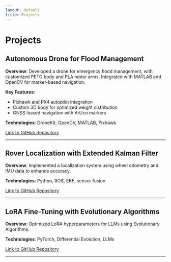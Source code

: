 ```yaml
---
layout: default
title: Projects
---
```


# Projects

## Autonomous Drone for Flood Management
**Overview**: Developed a drone for emergency flood management, with customized PETG body and PLA motor arms. Integrated with MATLAB and OpenCV for marker-based navigation.

**Key Features**:
- Pixhawk and PX4 autopilot integration
- Custom 3D body for optimized weight distribution
- GNSS-based navigation with ArUco markers

**Technologies**: DroneKit, OpenCV, MATLAB, Pixhawk

[Link to GitHub Repository](https://github.com/your-repo)

---

## Rover Localization with Extended Kalman Filter
**Overview**: Implemented a localization system using wheel odometry and IMU data to enhance accuracy.

**Technologies**: Python, ROS, EKF, sensor fusion

[Link to GitHub Repository](https://github.com/your-repo)

---

## LoRA Fine-Tuning with Evolutionary Algorithms
**Overview**: Optimized LoRA hyperparameters for LLMs using Evolutionary Algorithms.

**Technologies**: PyTorch, Differential Evolution, LLMs

[Link to GitHub Repository](https://github.com/your-repo)

---
